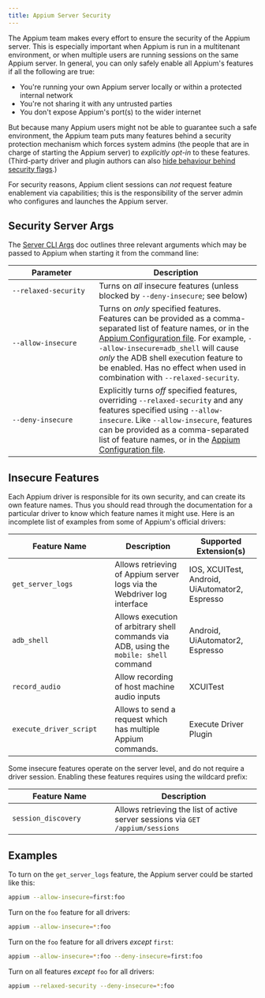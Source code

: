 ```yaml
---
title: Appium Server Security
---
```


The Appium team makes every effort to ensure the security of the Appium server. This is especially
important when Appium is run in a multitenant environment, or when multiple users are running
sessions on the same Appium server. In general, you can only safely enable all Appium's features if
all the following are true:

- You're running your own Appium server locally or within a protected internal network
- You're not sharing it with any untrusted parties
- You don't expose Appium's port(s) to the wider internet

But because many Appium users might not be able to guarantee such a safe environment, the Appium
team puts many features behind a security protection mechanism which forces system admins (the
people that are in charge of starting the Appium server) to _explicitly opt-in_ to these features.
(Third-party driver and plugin authors can also [hide behaviour behind security
flags](../developing/build-drivers.md).)

For security reasons, Appium client sessions can _not_ request feature enablement via capabilities;
this is the responsibility of the server admin who configures and launches the Appium server.

## Security Server Args

The [Server CLI Args](../cli/args.md) doc outlines three relevant arguments which may be passed to
Appium when starting it from the command line:

|<div style="width:10em">Parameter</div>|Description|
|---------------------------------------|-----------|
|`--relaxed-security`|Turns on _all_ insecure features (unless blocked by `--deny-insecure`; see below)|
|`--allow-insecure`|Turns on _only_ specified features. Features can be provided as a comma-separated list of feature names, or in the [Appium Configuration file](./config.md). For example, `--allow-insecure=adb_shell` will cause _only_ the ADB shell execution feature to be enabled. Has no effect when used in combination with `--relaxed-security`.|
|`--deny-insecure`|Explicitly turns _off_ specified features, overriding `--relaxed-security` and any features specified using `--allow-insecure`. Like `--allow-insecure`, features can be provided as a comma-separated list of feature names, or in the [Appium Configuration file](./config.md).|

## Insecure Features

Each Appium driver is responsible for its own security, and can create its own feature names. Thus
you should read through the documentation for a particular driver to know which feature names it
might use. Here is an incomplete list of examples from some of Appium's official drivers:

|<div style="width:12em">Feature Name</div>|Description|Supported Extension(s)|
|------------|-----------|-------|
|`get_server_logs`|Allows retrieving of Appium server logs via the Webdriver log interface|IOS, XCUITest, Android, UiAutomator2, Espresso|
|`adb_shell`|Allows execution of arbitrary shell commands via ADB, using the `mobile: shell` command|Android, UiAutomator2, Espresso|
|`record_audio`|Allow recording of host machine audio inputs|XCUITest|
|`execute_driver_script`| Allows to send a request which has multiple Appium commands.|Execute Driver Plugin|

Some insecure features operate on the server level, and do not require a driver session. Enabling
these features requires using the wildcard prefix:

|<div style="width:12em">Feature Name</div>|Description|
|------------|-----------|
|`session_discovery`|Allows retrieving the list of active server sessions via `GET /appium/sessions`|

## Examples

To turn on the `get_server_logs` feature, the Appium server could be started like this:

```bash
appium --allow-insecure=first:foo
```

Turn on the `foo` feature for all drivers:

```bash
appium --allow-insecure=*:foo
```

Turn on the `foo` feature for all drivers _except_ `first`:

```bash
appium --allow-insecure=*:foo --deny-insecure=first:foo
```

Turn on all features _except_ `foo` for all drivers:

```bash
appium --relaxed-security --deny-insecure=*:foo
```
